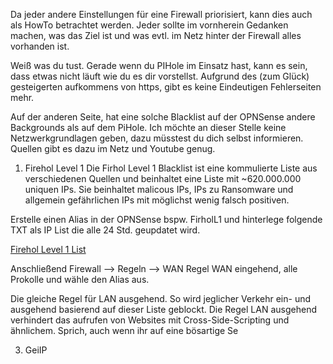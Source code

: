 Da jeder andere Einstellungen für eine Firewall priorisiert, kann dies auch als HowTo betrachtet werden. Jeder sollte im vornherein Gedanken machen, was das Ziel ist und was evtl. im Netz hinter der Firewall alles vorhanden ist.

Weiß was du tust. Gerade wenn du PIHole im Einsatz hast, kann es sein, dass etwas nicht läuft wie du es dir vorstellst. Aufgrund des (zum Glück) gesteigerten aufkommens von https, gibt es keine Eindeutigen Fehlerseiten mehr.

Auf der anderen Seite, hat eine solche Blacklist auf der OPNSense andere Backgrounds als auf dem PiHole. Ich möchte an dieser Stelle keine Netzwerkgrundlagen geben, dazu müsstest du dich selbst informieren. Quellen gibt es dazu im Netz und Youtube genug.

1. Firehol Level 1
Die Firhol Level 1 Blacklist ist eine kommulierte Liste aus verschiedenen Quellen und beinhaltet eine Liste mit ~620.000.000 uniquen IPs. Sie beinhaltet malicous IPs, IPs zu Ransomware und allgemein gefährlichen IPs mit möglichst wenig falsch positiven.

Erstelle einen Alias in der OPNSense bspw. FirholL1 und hinterlege folgende TXT als IP List die alle 24 Std. geupdatet wird.

[Firehol Level 1 List](https://raw.githubusercontent.com/ktsaou/blocklist-ipsets/master/firehol_level1.netset)

Anschließend Firewall --> Regeln --> WAN
Regel WAN eingehend, alle Prokolle und wähle den Alias aus.

Die gleiche Regel für LAN ausgehend. So wird jeglicher Verkehr ein- und ausgehend basierend auf dieser Liste geblockt. Die Regel LAN ausgehend verhindert das aufrufen von Websites mit Cross-Side-Scripting und ähnlichem. Sprich, auch wenn ihr auf eine bösartige Se

3. GeiIP
